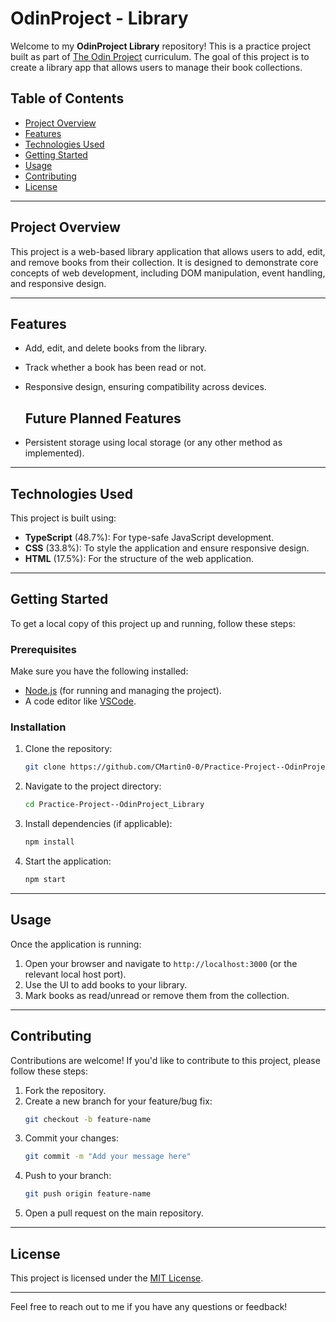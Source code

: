 # OdinProject - Library

Welcome to my **OdinProject Library** repository! This is a practice project built as part of [The Odin Project]([https://www.theodinproject.com/](https://www.theodinproject.com/lessons/node-path-javascript-library)) curriculum. The goal of this project is to create a library app that allows users to manage their book collections. 

## Table of Contents

- [Project Overview](#project-overview)
- [Features](#features)
- [Technologies Used](#technologies-used)
- [Getting Started](#getting-started)
- [Usage](#usage)
- [Contributing](#contributing)
- [License](#license)

---

## Project Overview

This project is a web-based library application that allows users to add, edit, and remove books from their collection. It is designed to demonstrate core concepts of web development, including DOM manipulation, event handling, and responsive design.

---

## Features

- Add, edit, and delete books from the library.
- Track whether a book has been read or not.
- Responsive design, ensuring compatibility across devices.
  
  ## Future Planned Features
- Persistent storage using local storage (or any other method as implemented).

---

## Technologies Used

This project is built using:

- **TypeScript** (48.7%): For type-safe JavaScript development.
- **CSS** (33.8%): To style the application and ensure responsive design.
- **HTML** (17.5%): For the structure of the web application.

---

## Getting Started

To get a local copy of this project up and running, follow these steps:

### Prerequisites

Make sure you have the following installed:

- [Node.js](https://nodejs.org/) (for running and managing the project).
- A code editor like [VSCode](https://code.visualstudio.com/).

### Installation

1. Clone the repository:

   ```bash
   git clone https://github.com/CMartin0-0/Practice-Project--OdinProject_Library.git
   ```

2. Navigate to the project directory:

   ```bash
   cd Practice-Project--OdinProject_Library
   ```

3. Install dependencies (if applicable):

   ```bash
   npm install
   ```

4. Start the application:

   ```bash
   npm start
   ```

---

## Usage

Once the application is running:

1. Open your browser and navigate to `http://localhost:3000` (or the relevant local host port).
2. Use the UI to add books to your library.
3. Mark books as read/unread or remove them from the collection.

---

## Contributing

Contributions are welcome! If you'd like to contribute to this project, please follow these steps:

1. Fork the repository.
2. Create a new branch for your feature/bug fix:
   ```bash
   git checkout -b feature-name
   ```
3. Commit your changes:
   ```bash
   git commit -m "Add your message here"
   ```
4. Push to your branch:
   ```bash
   git push origin feature-name
   ```
5. Open a pull request on the main repository.

---

## License

This project is licensed under the [MIT License](LICENSE).

---

Feel free to reach out to me if you have any questions or feedback!

